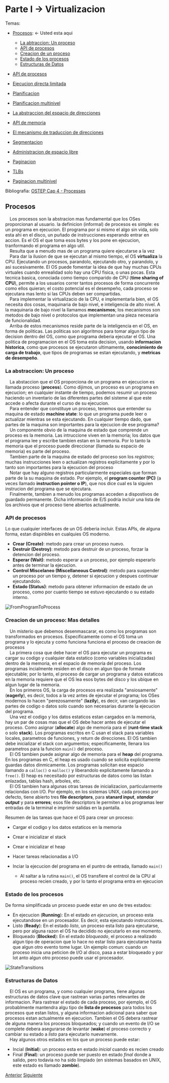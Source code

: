 # Parte I &rarr; Virtualizacion

Temas:

* [Procesos](#procesos): &larr; Usted esta aqui

  * [La abtraccion: Un proceso](#la-abstraccion-un-proceso)
  * [API de procesos](#api-de-procesos)
  * [Creacion de un proceso](#creacion-de-un-proceso-mas-detalles)
  * [Estado de los procesos](#estado-de-los-procesos)
  * [Estructuras de Datos](#estructuras-de-datos)

* [API de procesos](./API-de-procesos.md)
* [Ejecucion directa limitada](./Ejecucion-directa.md)
* [Planificacion](./Planificacion.md)
* [Planificacion multinivel](./Planificador-multinivel.md)
* [La abstraccion del espacio de direcciones](./Espacio-direcciones.md)
* [API de memoria](./API-memoria.md)
* [El mecanismo de traduccion de direcciones](./Traduccion-direcciones.md)
* [Segmentacion](./Segmentacion.md)
* [Administracion de espacio libre](./Espacio-libre.md)
* [Paginacion](./Paginacion.md)
* [TLBs](./TLBs.md)
* [Paginacion multinivel](./Paginacion-Multinivel.md)

Bibliografia: [OSTEP Cap 4 - Processes](https://pages.cs.wisc.edu/~remzi/OSTEP/cpu-intro.pdf)

## Procesos

&emsp;Los procesos son la abstracion mas fundamental que los OSes proporcionan al usuario. la definicion (informal) de procesos es simple: es un programa en ejecucion. El programa por si mismo el algo sin vida, solo esta ahi en el disco, un puñado de instrucciones esperando entrar en accion. Es el OS el que toma esos bytes y los pone en ejecucion, tranformando el programa en algo util.</br>
&emsp;Resulta que a menudo mas de un programa quiere ejecutarse a la vez</br>
&emsp;Para dar la ilusion de que se ejecutan al mismo tiempo, el OS **virtualiza** la CPU. Ejecutando un procesos, parandolo, ejecutando otro, y parandolo, y asi sucesivamente. El OS puede fomentar la idea de que hay muchas CPUs virtuales cuando enrealidad solo hay una CPU fisica, o unas pocas. Esta tecnica basica, conociada como tiempo comparido de CPU (**time sharing of CPU**), permite a los usuarios correr tantos procesos de forma concurrente como ellos quieran; el costo potencial es el desempeño, cada proceso se ejecutara mas lento si las CPUs deben ser compartidas.</br>
&emsp;Para implementar la virtualizacio de la CPU, e implementarla bien, el OS necesita dos cosas, maquinaria de bajo nivel, e inteligencia de alto nivel. A la maquinaria de bajo nivel la llamamos **mecanismos**; los mecanismos son metodos de bajo nivel o protocolos que implementan una pieza necesaria de funcionalidad.</br>
&emsp;Arriba de estos mecanismos reside parte de la inteligencia en el OS, en forma de politicas. Las politicas son algoritmos para tomar algun tipo de decision dentro del OS, como que programa deberia ejecutar el OS. Una politica de programacion en el OS toma esta decision, usando **informacion historica**, como que procesos se ejecutaron ultimamente, **conocimiento de carga de trabajo**, que tipos de programas se estan ejecutando, y **metricas de desempeño**.</br>

### La abstraccion: Un proceso

&emsp;La abstaccion que el OS proporciona de un programa en ejecucion es llamada proceso (**process**). Como dijimos, un proceso es un programa en ejecucion; en cualquier instante de tiempo, podemos resumir un proceso haciendo un inventario de las diferentes partes del sisteme al que este accede o afecta durante el curso de su ejecucion.</br>
&emsp;Para entender que constituye un proceso, tenemos que entender su maquina de estado **machine state**: lo que un programa puede leer o actualizar mientras se esta ejecutando. En cualquier tiempo dado, que partes de la maquina son importantes para la ejecucion de ese programa?</br>
&emsp;Un componente obvio de la maquina de estado que comprende un proceso es la memoria. Las intruccione viven en la memoria; los datos que el programa lee y escribe tambien estan en la memoria. Por lo tanto la memoria que el proceso puede direccionar (llamada su espacio de memoria) es parte del proceso.</br>
&emsp;Tambien parte de la maquina de estado del proceso son los *registros*; muchas instrucciones leen o actualizan registros explicitamente y por lo tanto son importantes para la ejecucion del proceso</br>
&emsp;Notar que hay alguno registros particularmente especiales que forman parte de la su maquina de estado. Por ejemplo, el **program counter (PC)** (a veces llamado **instruction pointer o IP**), que nos dice cual es la siguien instrucion del programa que se ejecutara.</br>
&emsp;Finalmente, tambien a menudo los programas acceden a dispostivos de guardado permanente. Dicha información de E/S podría incluir una lista de los archivos que el proceso tiene abiertos actualmente.</br>

### API de procesos

Lo que cualquier interfaces de un OS deberia incluir. Estas APIs, de alguna forma, estan dispinbles en cualquies OS moderno.

* **Crear (Create)**: metodo para crear un proceso nuevo.
* **Destruir (Destroy)**: metodo para destruir de un proceso, forzar la detencion del proceso.
* **Esperar (Wait)**: metodo esperar a un proceso, por ejemplo esperarlo antes de terminar la ejecucion.
* **Control Miscelaneo (Miscellaneous Control)**: metodo para suspender un proceso por un tiempo y, detener si ejecucion y despues continuar ejecutandolo.
* **Estado (Status)**: metodo para obtener informacion de estado de un proceso, como por cuanto tiempo se estuvo ejecutando o su estado interno.

![FromProgramToProcess](../Imagenes/DelProgramaAlProceso.png)

### Creacion de un proceso: Mas detalles

&emsp;Un misterio que debemos desenmascarar, es como los programas son transformados en procesos. Especificamente como el OS toma un programa y lo ejecuta y como funciona funciona el proceso de creacion de procesos</br>
&emsp;La primera cosa que debe hacer el OS para ejecutar un programa es cargar su codigo y cualquier data estatico (como variables inicializadas) dentro de la memoria, en el espacio de memoria del proceso. Los programas incialmente residen en el disco en algun tipo de formate ejecutable; por lo tanto, el proceso de cargar un programa y datos estaticos en la memoria requiere que el OS lea esos bytes del disco y los ubique en algun lugar de la memoria.</br>
&emsp;En los primeros OS, la carga de procesos era realizada "ansiosamente" (**eagerly**), es decir, todos a la vez antes de ejecutar el programa; los OSes modernos lo hacen "perezosamente" (**lazily**), es decir, van cargando las partes de codigo o datos solo cuando son necesarias durante la ejecucion del programa.</br>
&emsp;Una vez el codigo y los datos estaticos estan cargados en la memoria, hay un par de cosas mas que el OS debe hacer antes de ejecutar el proceso. Como asignar (**allocate**) algo de memoria para el (**runt-time stack** o solo **stack**). Los programas escritos en C usan el stack para variables locales, parametros de funciones, y return de direcciones. El OS tambien debe inicializar el stack con argumentos; especificamente, llenara los parametros para la funcion ```main()``` del proceso.</br>
&emsp;El OS tambien puede asignar algo de memoria para el **heap** del programa. En los programas en C, el heap es usado cuando se solicita explicitamente guardas datos dinmicamente. Los programas solicitan ese espacio llamando a ```calloc()``` o ```malloc()``` y liberandolo explicitamente llamando a ```free()```. El heap es necesitado por estructuras de datos como las listan enlazadas, tablas hash, arboles, etc.</br>
&emsp;El OS tambien hara algunas otras tareas de inicializacion, particularmente relaciondas con I/O. Por ejemplo, en los sistemas UNIX, cada proceso por defecto, tiene abierto tres **file descriptors**, para **stanard input**, ***standar output*** y para **errores**; esos file descriptors le permiten a los programas leer entradas de la terminal e imprimir salidas en la pantalla.</br>

Resumen de las tareas que hace el OS para crear un proceso:

* Cargar el codigo y los datos estaticos en la memoria
* Crear e inicializar el stack
* Crear e inicializar el heap
* Hacer tareas relacionadas a I/O
* Inciar la ejecucion del programa en el puntro de entrada, llamado ```main()```
  
  * Al saltar a la rutina ```main()```, el OS transfiere el control de la CPU al proceso recien creado, y por lo tanto el programa entra en ejecucion

### Estado de los procesos

De forma simplificada un proceso puede estar en uno de tres estados:

* En ejecucion (**Running**): En el estado *en ejecucion*, un proceso esta ejecutandose en un procesador. Es decir, esta ejecutando instrucciones.
* Listo (**Ready**): En el estado *listo*, un proceso esta listo para ejecutarse, pero por alguna razon el OS ha decidido no ejecutarlo en ese momento.
* Bloqueado (**Blocked**): En el estado *bloqueado*, el proceso a realizado algun tipo de operacion que lo hace no estar listo para ejecutarse hasta que algun otro evento tome lugar. Un ejemplo comun: cuando un proceso inicia una peticion de I/O al disco, pasa a estar bloqueado y por lot anto algun otro proceso puede usar el procesador.

![StateTransitions](../Imagenes/EstadosProcesos.png)

### Estructuras de Datos

&emsp;El OS es un programa, y como cualquier programa, tiene algunas estructuras de datos clave que rastrean varias partes relevantes de informacion. Para rastrear el estado de cada proceso, por ejemplo, el OS probablmente mantendra algu tipo de **lista de procesos** para todos los procesos que estan listos, y alguna informacion adicional para saber que procesos estan actualmente en ejecucion. Tambien el OS debera rastrear de alguna manera los procesos bloqueados; y cuando un evento de I/O se complete debera asegurarse de levantar (**wake**) el proceso correcto y cambiar su estado a *listo* para ejecutarlo nuevamente.</br>
&emsp;Hay algunos otros estados en los que un proceso puede estar:

* Incial (**Initial**): un proceso esta en estado *inicial* cuando es recien creado
* Final (**Final**): un proceso puede ser puesto en estado *final* donde a salido, pero todavia no ha sido limpiado (en sistemas basados en UNIX, este estado es llamado **zombie**).

[Anterior](../Introduccion/Introduccion.md) [Siguiente](./API-de-procesos.md)

